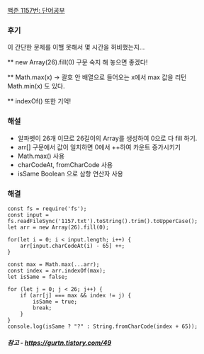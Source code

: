 [백준 1157번: 단어공부](https://www.acmicpc.net/problem/1157)

### 후기
이 간단한 문제를 이핼 못해서 몇 시간을 허비했는지...  

** new Array(26).fill(0) 구문 숙지 해 놓으면 좋겠다!  

** Math.max(x) -> 괄호 안 배열으로 들어오는 x에서 max 값을 리턴  
Math.min(x) 도 있다.  

** indexOf() 또한 기억!

### 해설
- 알파벳이 26개 이므로 26길이의 Array를 생성하여 0으로 다 fill 하기.  
- arr[] 구문에서 값이 일치하면 0에서 ++하여 카운트 증가시키기
- Math.max() 사용
- charCodeAt, fromCharCode 사용
- isSame Boolean 으로 삼항 연산자 사용

### 해결
```
const fs = require('fs');
const input = fs.readFileSync('1157.txt').toString().trim().toUpperCase();
let arr = new Array(26).fill(0);

for(let i = 0; i < input.length; i++) {
    arr[input.charCodeAt(i) - 65] ++;
}

const max = Math.max(...arr);
const index = arr.indexOf(max);
let isSame = false;

for (let j = 0; j < 26; j++) {
    if (arr[j] === max && index != j) {
        isSame = true;
        break;
    }
}
console.log(isSame ? "?" : String.fromCharCode(index + 65));
```

##### 참고 - https://gurtn.tistory.com/49
